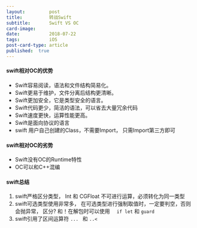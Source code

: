 ```yaml
---
layout:         post
title:         	转战Swift
subtitle:       Swift VS OC
card-image:  
date:           2018-07-22
tags:           iOS
post-card-type: article
published:	true
---
```




#### swift相对OC的优势

* Swift容易阅读，语法和文件结构简易化。
* Swift更易于维护，文件分离后结构更清晰。
* Swift更加安全，它是类型安全的语言。
* Swift代码更少，简洁的语法，可以省去大量冗余代码
* Swift速度更快，运算性能更高。
* Swift是面向协议的语言
* swift 用户自己创建的Class，不需要Import， 只需Import第三方即可


#### swift相对OC的劣势
* Swift没有OC的Runtime特性
* OC可以和C++混编

#### swift总结
1. swift严格区分类型， Int 和 CGFloat 不可进行运算，必须转化为同一类型
2. swift可选类型使用非常多， 在可选类型进行强制取值时，一定要判空，否则会抛异常， 区分? 和！在解包时可以使用  ```  if let```  和  ```guard ```
3. swift引用了区间运算符 ```... ``` 和 ```..<```



